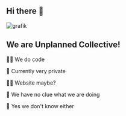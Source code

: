 ## Hi there 👋

![grafik](https://user-images.githubusercontent.com/79657875/221437746-a0d59b11-6228-4751-a89a-0dd743e79dd9.png)



## We are Unplanned Collective!


🙋‍♀️ We do code

🌈 Currently very private

👩‍💻 Website maybe?

🍿 We have no clue what we are doing

🧙 Yes we don't know either

